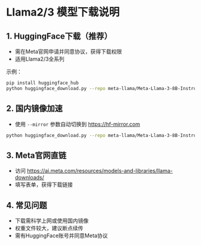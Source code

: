# Llama2/3 模型下载说明

## 1. HuggingFace下载（推荐）
- 需在Meta官网申请并同意协议，获得下载权限
- 适用Llama2/3全系列

示例：
```bash
pip install huggingface_hub
python huggingface_download.py --repo meta-llama/Meta-Llama-3-8B-Instruct --out llama3-8b
```

## 2. 国内镜像加速
- 使用 `--mirror` 参数自动切换到 https://hf-mirror.com
```bash
python huggingface_download.py --repo meta-llama/Meta-Llama-3-8B-Instruct --mirror --out llama3-8b
```

## 3. Meta官网直链
- 访问 https://ai.meta.com/resources/models-and-libraries/llama-downloads/
- 填写表单，获得下载链接

## 4. 常见问题
- 下载需科学上网或使用国内镜像
- 权重文件较大，建议断点续传
- 需有HuggingFace账号并同意Meta协议 